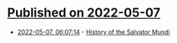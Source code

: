 # [Published on 2022-05-07](index.md)

* [2022-05-07, 06:07:14](https://news.ycombinator.com/item?id=31292504) - [History of the Salvator Mundi](https://salvatormundirevisited.com/History-of-the-Salvator-Mundi)
